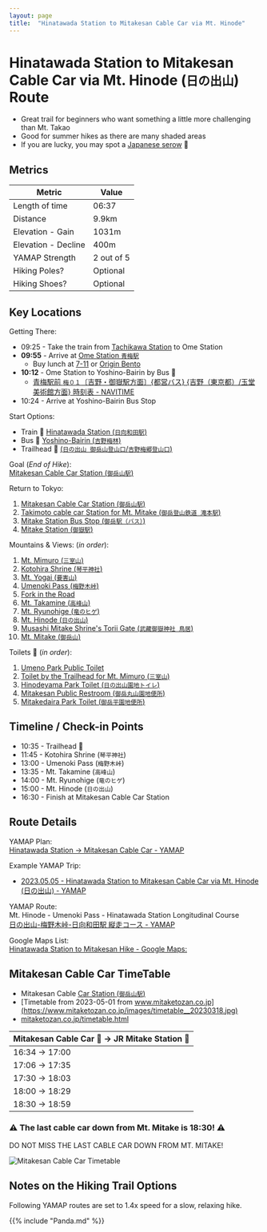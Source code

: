 ```yaml
---
layout: page
title:  "Hinatawada Station to Mitakesan Cable Car via Mt. Hinode"
---
```


# Hinatawada Station to Mitakesan Cable Car via Mt. Hinode (`日の出山`) Route
* Great trail for beginners who want something a little more challenging than Mt. Takao
* Good for summer hikes as there are many shaded areas
* If you are lucky, you may spot a [Japanese serow](https://en.wikipedia.org/wiki/Japanese_serow) 🦌

## Metrics

| Metric              | Value      |
| ------------------- | ---------- |
| Length of time      | 06:37      |
| Distance            | 9.9km      |
| Elevation - Gain    | 1031m      |
| Elevation - Decline | 400m       |
| YAMAP Strength      | 2 out of 5 |
| Hiking Poles?       | Optional   |
| Hiking Shoes?       | Optional   |

## Key Locations
Getting There:
* 09:25 - Take the train from [Tachikawa Station](https://goo.gl/maps/ahTHBtaAz83m62LE9) to Ome Station
* **09:55** - Arrive at [Ome Station `青梅駅`](https://goo.gl/maps/ybqDVsbAiSBhnpyT6)
  * Buy lunch at [7-11](https://goo.gl/maps/9txtDyhHaVFajn719) or [Origin Bento](https://goo.gl/maps/7zyHUgvDRyso3vRq7)
* **10:12** - Ome Station to Yoshino-Bairin by Bus 🚌
  * [青梅駅前 `梅０１`〔吉野・御嶽駅方面〕{都営バス} {吉野（東京都）/玉堂美術館方面} 時刻表 - NAVITIME](https://www.navitime.co.jp/diagram/bus/00016563/00004191/1/?year=2023&month=05&day=05&segment=1)
* 10:24 - Arrive at Yoshino-Bairin Bus Stop

Start Options:
* Train 🚉 [Hinatawada Station (`日向和田駅`)](https://goo.gl/maps/ULv12ZWtcutLFZLc7)
* Bus 🚌 [Yoshino-Bairin (`吉野梅林`)](https://goo.gl/maps/C8DyabhWTZdZZ3f96)
* Trailhead 🥾 [(`日の出山 御岳山登山口`/`吉野梅郷登山口`)](https://goo.gl/maps/ivZNp39duM6zDenn9)

Goal (_End of Hike_):  
[Mitakesan Cable Car Station (`御岳山駅`)](https://goo.gl/maps/W7baocnkbqSZ1iDZ7)

Return to Tokyo:  
1. [Mitakesan Cable Car Station (`御岳山駅`)](https://goo.gl/maps/W7baocnkbqSZ1iDZ7)
1. [Takimoto cable car Station for Mt. Mitake (`御岳登山鉄道 滝本駅`)](https://goo.gl/maps/4zphaC29SdhVR2it9)
1. [Mitake Station Bus Stop (`御岳駅（バス）`)](https://goo.gl/maps/TF7zTatB9f8Skd937)
1. [Mitake Station (`御嶽駅`)](https://goo.gl/maps/DMhiun282BQ1sZGS9)

Mountains & Views: (_in order_):
1. [Mt. Mimuro (`三室山`)](https://goo.gl/maps/QaXLo7QQbqqPNjEF6)
1. [Kotohira Shrine (`琴平神社`)](https://goo.gl/maps/Wq46y5Xrh5aFAnrA8)
1. [Mt. Yogai (`要害山`)](https://goo.gl/maps/vMwWRodvgmKufL4U9)
1. [Umenoki Pass (`梅野木峠`)](https://goo.gl/maps/YHgarXZk3xF5eeHx7)
1. [Fork in the Road](https://goo.gl/maps/Vjbf861mWZU9HKSM7)
1. [Mt. Takamine (`高峰山`)](https://goo.gl/maps/2sEXB7YLxGNLNidc9)
1. [Mt. Ryunohige (`竜のヒゲ`)](https://goo.gl/maps/XS5H5eWTA7oRg2U17)
1. [Mt. Hinode (`日の出山`)](https://goo.gl/maps/HcM9K3b7XTGBVeee7)
1. [Musashi Mitake Shrine's Torii Gate (`武藏御嶽神社 鳥居`)](https://goo.gl/maps/U6rGPipAh3TLE15F6)
1. [Mt. Mitake (`御岳山`)](https://goo.gl/maps/ppSjZLYbn3FqC115A)

Toilets 🚽 (_in order_):
1. [Umeno Park Public Toilet](https://goo.gl/maps/9FeoZK4XTtAZw1eF6)
1. [Toilet by the Trailhead for Mt. Mimuro (`三室山`)](https://goo.gl/maps/tjkTTLp1wjAjzL4WA)
1. [Hinodeyama Park Toilet (`日の出山園地トイレ`)](https://goo.gl/maps/NFjvPqZLtNyQMWoe7)
1. [Mitakesan Public Restroom (`御岳丸山園地便所`)](https://goo.gl/maps/Pdy81hDH8jQYzF3D8)
1. [Mitakedaira Park Toilet (`御岳平園地便所`)](https://goo.gl/maps/3VjMgPAaUBXJC9da6)

## Timeline / Check-in Points
* 10:35 - Trailhead 🥾
* 11:45 - Kotohira Shrine (`琴平神社`)
* 13:00 - Umenoki Pass (`梅野木峠`)
* 13:35 - Mt. Takamine (`高峰山`)
* 14:00 - Mt. Ryunohige (`竜のヒゲ`)
* 15:00 - Mt. Hinode (`日の出山`)
* 16:30 - Finish at Mitakesan Cable Car Station

## Route Details
YAMAP Plan:  
[Hinatawada Station -> Mitakesan Cable Car - YAMAP](https://yamap.com/plans/code/GRLwFtW60TK04NY-nLeTZLeymIrU7qWER8WWBxkgJNhrvEKkKXXsCKbmncLQ2_2rMoI)

Example YAMAP Trip:  
* [2023.05.05 - Hinatawada Station to Mitakesan Cable Car via Mt. Hinode (日の出山) - YAMAP](https://yamap.com/activities/24113052)

YAMAP Route:  
Mt. Hinode - Umenoki Pass - Hinatawada Station Longitudinal Course  
[日の出山-梅野木峠-日向和田駅 縦走コース - YAMAP](https://yamap.com/model-courses/15926)

Google Maps List:  
[Hinatawada Station to Mitakesan Hike - Google Maps:](https://goo.gl/maps/faGvA5BdW2gki31bA)

## Mitakesan Cable Car TimeTable
* Mitakesan Cable [Car Station (`御岳山駅`)](https://goo.gl/maps/W7baocnkbqSZ1iDZ7)
* [Timetable from 2023-05-01 from www.mitaketozan.co.jp](https://www.mitaketozan.co.jp/images/timetable__20230318.jpg)
* [mitaketozan.co.jp/timetable.html](https://www.mitaketozan.co.jp/timetable.html)

| Mitakesan Cable Car 🚠 -> JR Mitake Station 🚉 |
| -------------------------------------------- |
| 16:34 -> 17:00                               |
| 17:06 -> 17:35                               |
| 17:30 -> 18:03                               |
| 18:00 -> 18:29                               |
| 18:30 -> 18:59                               |

### ⚠️ The last cable car down from Mt. Mitake is 18:30! ⚠️
DO NOT MISS THE LAST CABLE CAR DOWN FROM MT. MITAKE!

<!-- ![Mitakesan Cable Car Timetable](/img/Mitake_Cablecar_Timetable.jpg) -->
![Mitakesan Cable Car Timetable](/img/Mitake_Cablecar_Timetable.png)

## Notes on the Hiking Trail Options
Following YAMAP routes are set to 1.4x speed for a slow, relaxing hike.

{{% include "Panda.md" %}}
